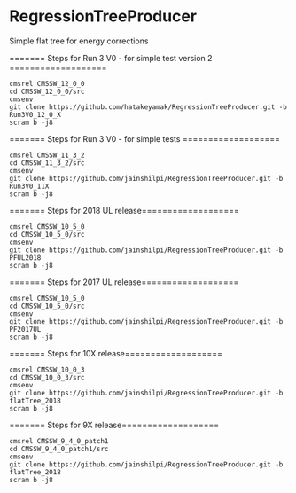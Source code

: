 # RegressionTreeProducer </br>
Simple flat tree for energy corrections </br>

======= Steps for Run 3 V0 - for simple test version 2 ===================
```
cmsrel CMSSW_12_0_0
cd CMSSW_12_0_0/src
cmsenv
git clone https://github.com/hatakeyamak/RegressionTreeProducer.git -b Run3V0_12_0_X
scram b -j8
```

======= Steps for Run 3 V0 - for simple tests ===================
```
cmsrel CMSSW_11_3_2
cd CMSSW_11_3_2/src
cmsenv
git clone https://github.com/jainshilpi/RegressionTreeProducer.git -b Run3V0_11X
scram b -j8
```

======= Steps for 2018 UL release===================
```
cmsrel CMSSW_10_5_0
cd CMSSW_10_5_0/src
cmsenv
git clone https://github.com/jainshilpi/RegressionTreeProducer.git -b PFUL2018
scram b -j8
```

======= Steps for 2017 UL release===================
```
cmsrel CMSSW_10_5_0
cd CMSSW_10_5_0/src
cmsenv
git clone https://github.com/jainshilpi/RegressionTreeProducer.git -b PF2017UL
scram b -j8
```

======= Steps for 10X release===================
```
cmsrel CMSSW_10_0_3
cd CMSSW_10_0_3/src
cmsenv
git clone https://github.com/jainshilpi/RegressionTreeProducer.git -b flatTree_2018
scram b -j8
```

======= Steps for 9X release===================
```
cmsrel CMSSW_9_4_0_patch1
cd CMSSW_9_4_0_patch1/src
cmsenv
git clone https://github.com/jainshilpi/RegressionTreeProducer.git -b flatTree_2018
scram b -j8
```
